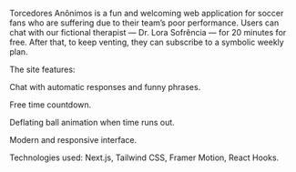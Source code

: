 Torcedores Anônimos is a fun and welcoming web application for soccer fans who are suffering due to their team’s poor performance. Users can chat with our fictional therapist — Dr. Lora Sofrência — for 20 minutes for free. After that, to keep venting, they can subscribe to a symbolic weekly plan.

The site features:

Chat with automatic responses and funny phrases.

Free time countdown.

Deflating ball animation when time runs out.

Modern and responsive interface.

Technologies used: Next.js, Tailwind CSS, Framer Motion, React Hooks.